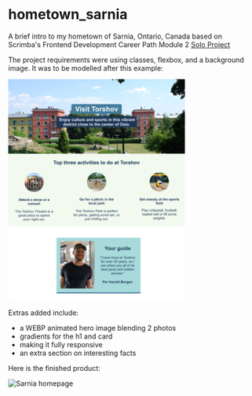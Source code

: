 # hometown_sarnia
A brief intro to my hometown of Sarnia, Ontario, Canada based on Scrimba's Frontend Development Career Path Module 2 [Solo Project](https://scrimba.com/learn/frontend/solo-project-hometown-homepage-cob2e4812840974342ebb42eb)

The project requirements were using classes, flexbox, and a background image. It was to be modelled after this example:

![Hometown homepage example](https://github.com/JoleneKearse/hometown_sarnia/blob/main/example.png)

Extras added include:
- a WEBP animated hero image blending 2 photos
- gradients for the h1 and card
- making it fully responsive
- an extra section on interesting facts

Here is the finished product:

![Sarnia homepage](https://github.com/JoleneKearse/hometown_sarnia/blob/main/screenshot.gif)
